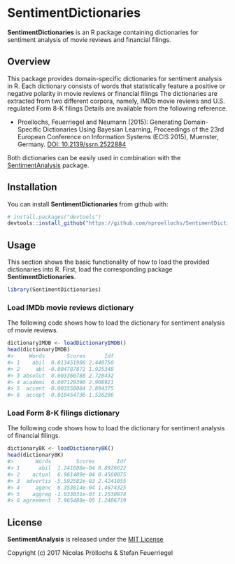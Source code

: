 
<!-- README.md is generated from README.Rmd. Please edit that file -->
SentimentDictionaries
=====================

**SentimentDictionaries** is an R package containing dictionaries for sentiment analysis of movie reviews and financial filings.

Overview
--------

This package provides domain-specific dictionaries for sentiment analysis in R. Each dictionary consists of words that statistically feature a positive or negative polarity in movie reviews or financial filings The dictionaries are extracted from two different corpora, namely, IMDb movie reviews and U.S. regulated Form 8-K filings Details are available from the following reference.

-   Proellochs, Feuerriegel and Neumann (2015): Generating Domain-Specific Dictionaries Using Bayesian Learning, Proceedings of the 23rd European Conference on Information Systems (ECIS 2015), Muenster, Germany. [DOI: 10.2139/ssrn.2522884](https://dx.doi.org/10.2139/ssrn.2522884)

Both dictionaries can be easily used in combination with the [SentimentAnalysis](https://github.com/sfeuerriegel/SentimentAnalysis) package.

Installation
------------

You can install **SentimentDictionaries** from github with:

``` r
# install.packages("devtools")
devtools::install_github("https://github.com/nproellochs/SentimentDictionaries")
```

Usage
-----

This section shows the basic functionality of how to load the provided dictionaries into R. First, load the corresponding package **SentimentDictionaries**.

``` r
library(SentimentDictionaries)
```

### Load IMDb movie reviews dictionary

The following code shows how to load the dictionary for sentiment analysis of movie reviews.

``` r
dictionaryIMDB <- loadDictionaryIMDB()
head(dictionaryIMDB)
#>     Words       Scores      Idf
#> 1    abil  0.013451986 2.440750
#> 2     abl -0.004787871 1.925348
#> 3 absolut  0.003360788 2.728432
#> 4 academi  0.007129396 2.908921
#> 5  accent -0.003550084 2.894375
#> 6  accept -0.010454736 1.526296
```

### Load Form 8-K filings dictionary

The following code shows how to load the dictionary for sentiment analysis of financial filings.

``` r
dictionary8K <- loadDictionary8K()
head(dictionary8K)
#>       Words        Scores       Idf
#> 1      abil  1.241686e-04 0.8926622
#> 2    actual  6.961489e-04 0.4560075
#> 3  advertis -5.592582e-03 2.4241055
#> 4     agenc  6.353814e-04 1.4674325
#> 5    aggreg -1.033031e-03 1.2530874
#> 6 agreement  7.965488e-05 1.2406719
```

License
-------

**SentimentAnalysis** is released under the [MIT License](https://opensource.org/licenses/MIT)

Copyright (c) 2017 Nicolas Pröllochs & Stefan Feuerriegel
